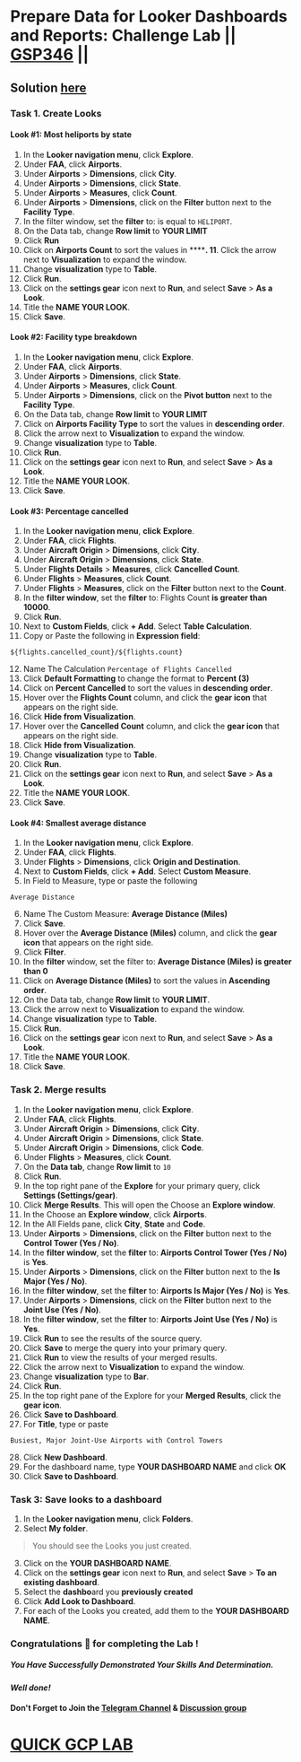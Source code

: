 # Prepare Data for Looker Dashboards and Reports: Challenge Lab || [GSP346](https://www.cloudskillsboost.google/focuses/18116?parent=catalog) ||

## Solution [here]()

### Task 1. Create Looks

#### Look #1: Most heliports by state

1. In the **Looker navigation menu**, click **Explore**.
2. Under **FAA**, click ****Airports****.
3. Under **Airports** > **Dimensions**, click **City**.
4. Under **Airports** > **Dimensions**, click **State**.
5. Under **Airports** > **Measures**, click **Count**.
6. Under **Airports** > **Dimensions**, click on the **Filter** button next to the **Facility Type**.
7. In the filter window, set the **filter** to: is equal to `HELIPORT`.
8. On the Data tab, change **Row limit** to **YOUR LIMIT**
9. Click **Run**
10. Click on **Airports Count** to sort the values in ******.
11**. Click the arrow next to **Visualization** to expand the window.
12. Change **visualization** type to **Table**.
13. Click **Run**.
14. Click on the **settings gear** icon next to **Run**, and select **Save** > **As a Look**.
15. Title the **NAME YOUR LOOK**.
16. Click **Save**.

#### Look #2: Facility type breakdown

1. In the **Looker navigation menu**, click **Explore**.
2. Under **FAA**, click **Airports**.
3. Under **Airports** > **Dimensions**, click **State**.
4. Under **Airports** > **Measures**, click **Count**.
5. Under **Airports** > **Dimensions**, click on the **Pivot button** next to the **Facility Type**.
6. On the Data tab, change **Row limit** to **YOUR LIMIT**
7. Click on **Airports Facility Type** to sort the values in **descending order**.
8. Click the arrow next to **Visualization** to expand the window.
9. Change **visualization** type to **Table**.
10. Click **Run**.
11. Click on the **settings gear** icon next to **Run**, and select **Save** > **As a Look**.
12. Title the **NAME YOUR LOOK**.
13. Click **Save**.

#### Look #3: Percentage cancelled

1. In the **Looker navigation menu**, **click** **Explore**.
2. Under **FAA**, click **Flights**.
3. Under **Aircraft Origin** > **Dimensions**, click **City**.
4. Under **Aircraft Origin** > **Dimensions**, click **State**.
5. Under **Flights Details** > **Measures**, click **Cancelled Count**.
6. Under **Flights** > **Measures**, click **Count**.
7. Under **Flights** > **Measures**, click on the **Filter** button next to the **Count**.
8. In the **filter window**, set the **filter** to: Flights Count **is greater than 10000**.
9. Click **Run**.
10. Next to **Custom Fields**, click **+ Add**. Select **Table Calculation**.
11. Copy or Paste the following in **Expression field**:
```
${flights.cancelled_count}/${flights.count}
```
12. Name The Calculation `Percentage of Flights Cancelled`
13. Click **Default Formatting** to change the format to **Percent (3)**
14. Click on **Percent Cancelled** to sort the values in **descending order**.
15. Hover over the **Flights Count** column, and click the **gear icon** that appears on the right side.
16. Click **Hide from Visualization**.
17. Hover over the **Cancelled Count** column, and click the **gear icon** that appears on the right side.
18. Click **Hide from Visualization**.
19. Change **visualization** type to **Table**.
20. Click **Run**.
21. Click on the **settings gear** icon next to **Run**, and select **Save** > **As a Look**.
22. Title the **NAME YOUR LOOK**.
23. Click **Save**.

#### Look #4: Smallest average distance

1. In the **Looker navigation menu**, click **Explore**.
2. Under **FAA**, click **Flights**.
3. Under **Flights** > **Dimensions**, click **Origin and Destination**.
4. Next to **Custom Fields**, click **+ Add**. Select **Custom Measure**.
5. In Field to Measure, type or paste the following
```
Average Distance
```
6. Name The Custom Measure: **Average Distance (Miles)**
7. Click **Save**.
8. Hover over the **Average Distance (Miles)** column, and click the **gear icon** that appears on the right side.
9. Click **Filter**.
10. In the **filter** window, set the filter to: **Average Distance (Miles) is greater than 0**
11. Click on **Average Distance (Miles)** to sort the values in **Ascending order**.
12. On the Data tab, change **Row limit** to **YOUR LIMIT**.
13. Click the arrow next to **Visualization** to expand the window.
14. Change **visualization** type to **Table**.
15. Click **Run**.
16. Click on the **settings gear** icon next to **Run**, and select **Save** > **As a Look**.
17. Title the **NAME YOUR LOOK**.
18. Click **Save**.

### Task 2. Merge results

1. In the **Looker navigation menu**, click **Explore**.
2. Under **FAA**, click **Flights**.
3. Under **Aircraft Origin** > **Dimensions**, click **City**.
4. Under **Aircraft Origin** > **Dimensions**, click **State**.
5. Under **Aircraft Origin** > **Dimensions**, click **Code**.
6. Under **Flights** > **Measures**, click **Count**.
7. On the **Data tab**, change **Row limit** to `10`
8. Click **Run**.
9. In the top right pane of the **Explore** for your primary query, click **Settings (Settings/gear)**.
10. Click **Merge Results**. This will open the Choose an **Explore window**.
11. In the Choose an **Explore window**, click **Airports**.
12. In the All Fields pane, click **City**, **State** and **Code**.
13. Under **Airports** > **Dimensions**, click on the **Filter** button next to the **Control Tower (Yes / No)**.
14. In the **filter window**, set the **filter** to: **Airports Control Tower (Yes / No)** is **Yes**.
15. Under **Airports** > **Dimensions**, click on the **Filter** button next to the **Is Major (Yes / No)**.
16. In the **filter window**, set the **filter** to: **Airports Is Major (Yes / No)** is **Yes**.
17. Under **Airports** > **Dimensions**, click on the **Filter** button next to the **Joint Use (Yes / No)**.
18. In the **filter window**, set the **filter** to: **Airports Joint Use (Yes / No)** is **Yes**.
19. Click **Run** to see the results of the source query.
20. Click **Save** to merge the query into your primary query.
21. Click **Run** to view the results of your merged results.
22. Click the arrow next to **Visualization** to expand the window.
23. Change **visualization** type to **Bar**.
24. Click **Run**.
25. In the top right pane of the Explore for your **Merged Results**, click the **gear icon**.
26. Click **Save to Dashboard**.
27. For **Title**, type or paste
```
Busiest, Major Joint-Use Airports with Control Towers
```
28. Click **New Dashboard**.
29. For the dashboard name, type **YOUR DASHBOARD NAME** and click **OK**
30. Click **Save to Dashboard**.

### Task 3: Save looks to a dashboard

1. In the **Looker navigation menu**, click **Folders**.
2. Select **My folder**.
> You should see the Looks you just created.
3. Click on the **YOUR DASHBOARD NAME**.
4. Click on the **settings gear** icon next to **Run**, and select **Save** > **To an existing dashboard**.
5. Select the **dashbo**ard you **previously created**
6. Click **Add Look to Dashboard**.
7. For each of the Looks you created, add them to the **YOUR DASHBOARD NAME**.

### Congratulations 🎉 for completing the Lab !

##### *You Have Successfully Demonstrated Your Skills And Determination.*

#### *Well done!*

#### Don't Forget to Join the [Telegram Channel](https://t.me/quickgcplab) & [Discussion group](https://t.me/quickgcplabchats)

# [QUICK GCP LAB](https://www.youtube.com/@quickgcplab)
